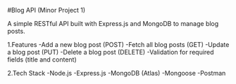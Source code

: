 #Blog API (Minor Project 1)

A simple RESTful API built with Express.js and MongoDB to manage blog posts.


1.Features
-Add a new blog post (POST)
-Fetch all blog posts (GET)
-Update a blog post (PUT)
-Delete a blog post (DELETE)
-Validation for required fields (title and content)


2.Tech Stack
-Node.js
-Express.js
-MongoDB (Atlas)
-Mongoose
-Postman

